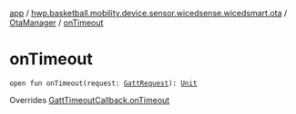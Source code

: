 [app](../../index.md) / [hwp.basketball.mobility.device.sensor.wicedsense.wicedsmart.ota](../index.md) / [OtaManager](index.md) / [onTimeout](.)

# onTimeout

`open fun onTimeout(request: `[`GattRequest`](../../hwp.basketball.mobility.device.sensor.wicedsense.util/-gatt-request-manager/-gatt-request/index.md)`): `[`Unit`](https://kotlinlang.org/api/latest/jvm/stdlib/kotlin/-unit/index.html)

Overrides [GattTimeoutCallback.onTimeout](../../hwp.basketball.mobility.device.sensor.wicedsense.util/-gatt-request-manager/-gatt-timeout-callback/on-timeout.md)

